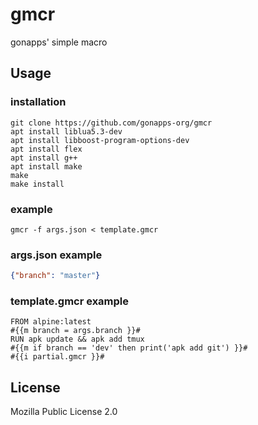 # gmcr
gonapps' simple macro
## Usage
### installation
```console
git clone https://github.com/gonapps-org/gmcr
apt install liblua5.3-dev
apt install libboost-program-options-dev
apt install flex
apt install g++
apt install make
make
make install
```
### example
```console
gmcr -f args.json < template.gmcr
````
### args.json example
```json
{"branch": "master"}

```
### template.gmcr example
```text
FROM alpine:latest
#{{m branch = args.branch }}#
RUN apk update && apk add tmux
#{{m if branch == 'dev' then print('apk add git') }}#
#{{i partial.gmcr }}#
```

## License
Mozilla Public License 2.0
